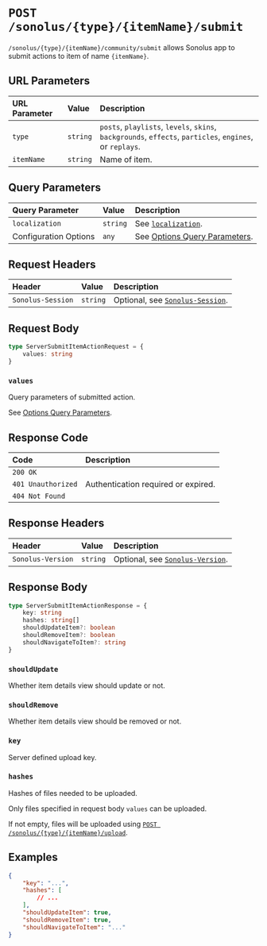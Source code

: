 # `POST /sonolus/{type}/{itemName}/submit`

`/sonolus/{type}/{itemName}/community/submit` allows Sonolus app to submit actions to item of name `{itemName}`.

## URL Parameters

| URL Parameter | Value    | Description                                                                                              |
| :------------ | :------- | :------------------------------------------------------------------------------------------------------- |
| `type`        | `string` | `posts`, `playlists`, `levels`, `skins`, `backgrounds`, `effects`, `particles`, `engines`, or `replays`. |
| `itemName`    | `string` | Name of item.                                                                                            |

## Query Parameters

| Query Parameter       | Value    | Description                                                                   |
| :-------------------- | :------- | :---------------------------------------------------------------------------- |
| `localization`        | `string` | See [`localization`](../query-parameters/localization).                       |
| Configuration Options | `any`    | See [Options Query Parameters](../query-parameters/options-query-parameters). |

## Request Headers

| Header            | Value    | Description                                                    |
| :---------------- | :------- | :------------------------------------------------------------- |
| `Sonolus-Session` | `string` | Optional, see [`Sonolus-Session`](../headers/sonolus-session). |

## Request Body

```ts
type ServerSubmitItemActionRequest = {
    values: string
}
```

### `values`

Query parameters of submitted action.

See [Options Query Parameters](../query-parameters/options-query-parameters).

## Response Code

| Code               | Description                         |
| :----------------- | :---------------------------------- |
| `200 OK`           |                                     |
| `401 Unauthorized` | Authentication required or expired. |
| `404 Not Found`    |                                     |

## Response Headers

| Header            | Value    | Description                                                    |
| :---------------- | :------- | :------------------------------------------------------------- |
| `Sonolus-Version` | `string` | Optional, see [`Sonolus-Version`](../headers/sonolus-version). |

## Response Body

```ts
type ServerSubmitItemActionResponse = {
    key: string
    hashes: string[]
    shouldUpdateItem?: boolean
    shouldRemoveItem?: boolean
    shouldNavigateToItem?: string
}
```

### `shouldUpdate`

Whether item details view should update or not.

### `shouldRemove`

Whether item details view should be removed or not.

### `key`

Server defined upload key.

### `hashes`

Hashes of files needed to be uploaded.

Only files specified in request body `values` can be uploaded.

If not empty, files will be uploaded using [`POST /sonolus/{type}/{itemName}/upload`](./post-sonolus-type-item-name-upload).

## Examples

```json
{
    "key": "...",
    "hashes": [
        // ...
    ],
    "shouldUpdateItem": true,
    "shouldRemoveItem": true,
    "shouldNavigateToItem": "..."
}
```
